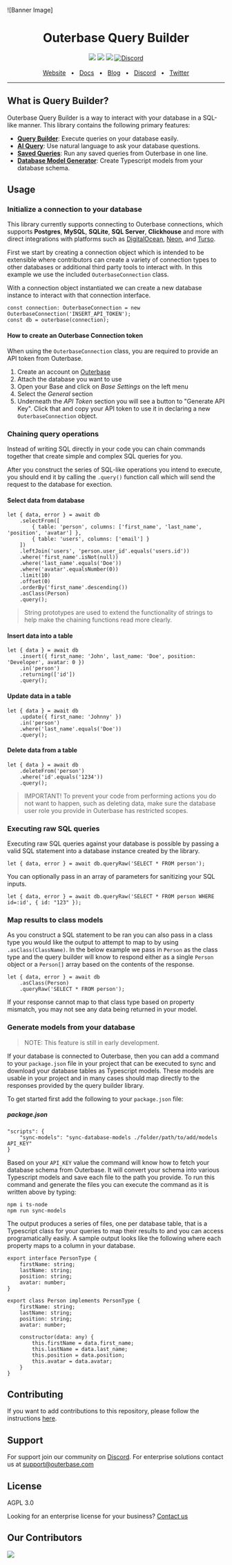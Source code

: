 ![Banner Image]

<div align="center">
    <h1>Outerbase Query Builder</h1>
    <a href="https://www.npmjs.com/package/outerbase/query-builder"><img src="https://img.shields.io/npm/v/outerbase/universe.svg?style=flat" /></a>
    <a href="https://github.com/outerbase/query-builder/blob/main/CONTRIBUTING.md"><img src="https://img.shields.io/badge/PRs-welcome-brightgreen.svg" /></a>
    <a href="https://github.com/"><img src="https://img.shields.io/badge/license-AGPL_3.0-blue" /></a>
    <a href="https://discord.gg/4M6AXzGG84"><img alt="Discord" src="https://img.shields.io/discord/1123612147704934400?label=Discord"></a>
    <br />
    <br />
    <a href="https://www.outerbase.com/">Website</a>
    <span>&nbsp;&nbsp;•&nbsp;&nbsp;</span>
    <a href="https://www.docs.outerbase.com/">Docs</a>
    <span>&nbsp;&nbsp;•&nbsp;&nbsp;</span>
    <a href="https://www.outerbase.com/blog/">Blog</a>
    <span>&nbsp;&nbsp;•&nbsp;&nbsp;</span>
    <a href="https://discord.gg/4M6AXzGG84">Discord</a>
    <span>&nbsp;&nbsp;•&nbsp;&nbsp;</span>
    <a href="https://twitter.com/outerbase">Twitter</a>
    <br />
    <hr />
</div>

## What is Query Builder?

Outerbase Query Builder is a way to interact with your database in a SQL-like manner. This library contains the following primary features:

- [**Query Builder**](https://www.outerbase.com): Execute queries on your database easily.
- [**AI Query**](https://www.outerbase.com): Use natural language to ask your database questions.
- [**Saved Queries**](https://www.outerbase.com): Run any saved queries from Outerbase in one line.
- [**Database Model Generator**](https://www.outerbase.com): Create Typescript models from your database schema.

## Usage

### Initialize a connection to your database

This library currently supports connecting to Outerbase connections, which supports **Postgres**, **MySQL**, **SQLite**, **SQL Server**, **Clickhouse** and more with direct integrations with platforms such as [DigitalOcean](https://digitalocean.com), [Neon](https://neon.tech), and [Turso](https://turso.tech).

First we start by creating a connection object which is intended to be extensible where contributors can create a variety of connection types to other databases or additional third party tools to interact with. In this example we use the included `OuterbaseConnection` class.

With a connection object instantiated we can create a new database instance to interact with that connection interface.

```
const connection: OuterbaseConnection = new OuterbaseConnection('INSERT_API_TOKEN');
const db = outerbase(connection);
```

#### How to create an Outerbase Connection token

When using the `OuterbaseConnection` class, you are required to provide an API token from Outerbase.

1. Create an account on [Outerbase](https://app.outerbase.com/)
2. Attach the database you want to use
3. Open your Base and click on _Base Settings_ on the left menu
4. Select the _General_ section
5. Underneath the _API Token_ section you will see a button to "Generate API Key". Click that and copy your API token to use it in declaring a new `OuterbaseConnection` object.

### Chaining query operations

Instead of writing SQL directly in your code you can chain commands together that create simple and complex SQL queries for you.

After you construct the series of SQL-like operations you intend to execute, you should end it by calling the `.query()` function call which will send the request to the database for exection.

#### Select data from database
```
let { data, error } = await db
    .selectFrom([
        { table: 'person', columns: ['first_name', 'last_name', 'position', 'avatar'] },
        { table: 'users', columns: ['email'] }
    ])
    .leftJoin('users', 'person.user_id'.equals('users.id'))
    .where('first_name'.isNot(null))
    .where('last_name'.equals('Doe'))
    .where('avatar'.equalsNumber(0))
    .limit(10)
    .offset(0)
    .orderBy('first_name'.descending())
    .asClass(Person)
    .query();
```

> String prototypes are used to extend the functionality of strings to help make the chaining functions read more clearly.

#### Insert data into a table
```
let { data } = await db
    .insert({ first_name: 'John', last_name: 'Doe', position: 'Developer', avatar: 0 })
    .in('person')
    .returning(['id'])
    .query();
```

#### Update data in a table
```
let { data } = await db
    .update({ first_name: 'Johnny' })
    .in('person')
    .where('last_name'.equals('Doe'))
    .query();
```

#### Delete data from a table
```
let { data } = await db
    .deleteFrom('person')
    .where('id'.equals('1234'))
    .query();
```

> IMPORTANT! To prevent your code from performing actions you do not want to happen, such as deleting data, make sure the database user role you provide in Outerbase has restricted scopes.

### Executing raw SQL queries

Executing raw SQL queries against your database is possible by passing a valid SQL statement into a database instance created by the library.

```
let { data, error } = await db.queryRaw('SELECT * FROM person');
```

You can optionally pass in an array of parameters for sanitizing your SQL inputs.

```
let { data, error } = await db.queryRaw('SELECT * FROM person WHERE id=:id', { id: "123" });
```

### Map results to class models

As you construct a SQL statement to be ran you can also pass in a class type you would like the output to attempt to map to by using `.asClass(ClassName)`. In the below example we pass in `Person` as the class type and the query builder will know to respond either as a single `Person` object or a `Person[]` array based on the contents of the response.

```
let { data, error } = await db
    .asClass(Person)
    .queryRaw('SELECT * FROM person');
```

If your response cannot map to that class type based on property mismatch, you may not see any data being returned in your model.

### Generate models from your database

> NOTE: This feature is still in early development.

If your database is connected to Outerbase, then you can add a command to your `package.json` file in your project that can be executed to sync and download your database tables as Typescript models. These models are usable in your project and in many cases should map directly to the responses provided by the query builder library.

To get started first add the following to your `package.json` file:

##### package.json
```
"scripts": {
    "sync-models": "sync-database-models ./folder/path/to/add/models API_KEY"
}
```

Based on your `API_KEY` value the command will know how to fetch your database schema from Outerbase. It will convert your schema into various Typescript models and save each file to the path you provide. To run this command and generate the files you can execute the command as it is written above by typing:

```
npm i ts-node
npm run sync-models
```

The output produces a series of files, one per database table, that is a Typescript class for your queries to map their results to and you can access programatically easily. A sample output looks like the following where each property maps to a column in your database.

```
export interface PersonType {
    firstName: string;
    lastName: string;
    position: string;
    avatar: number;
}

export class Person implements PersonType {
    firstName: string;
    lastName: string;
    position: string;
    avatar: number;
    
    constructor(data: any) {
        this.firstName = data.first_name;
        this.lastName = data.last_name;
        this.position = data.position;
        this.avatar = data.avatar;
    }
}
```

## Contributing

If you want to add contributions to this repository, please follow the instructions [here](contributing.md).

## Support

For support join our community on [Discord](https://discord.gg/4M6AXzGG84). For enterprise solutions contact us at [support@outerbase.com](mailto:support@outerbase.com)

## License

AGPL 3.0

Looking for an enterprise license for your business? [Contact us](mailto:support@outerbase.com)

## Our Contributors

<img align="left" src="https://contributors-img.web.app/image?repo=outerbase/query-builder"/>